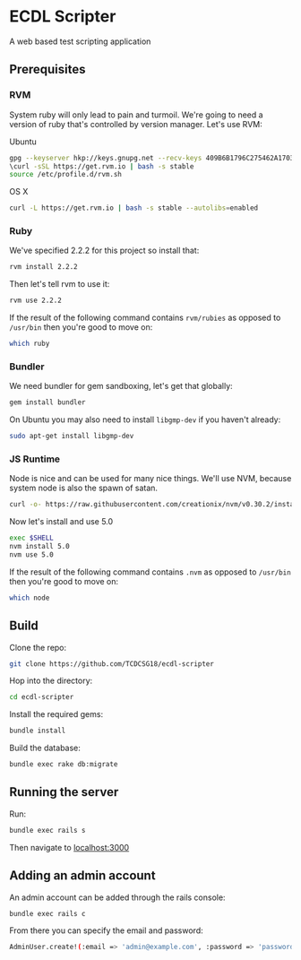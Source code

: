 # ECDL Scripter
A web based test scripting application


## Prerequisites

### RVM
System ruby will only lead to pain and turmoil. We're going to need a version of ruby that's controlled by version manager. Let's use RVM:

Ubuntu
```bash
gpg --keyserver hkp://keys.gnupg.net --recv-keys 409B6B1796C275462A1703113804BB82D39DC0E3
\curl -sSL https://get.rvm.io | bash -s stable
source /etc/profile.d/rvm.sh
```
OS X
```bash
curl -L https://get.rvm.io | bash -s stable --autolibs=enabled
```

### Ruby
We've specified 2.2.2 for this project so install that:
```bash
rvm install 2.2.2
```
Then let's tell rvm to use it:
```bash
rvm use 2.2.2
```
If the result of the following command contains `rvm/rubies` as opposed to `/usr/bin` then you're good to move on:
```bash
which ruby
```

### Bundler
We need bundler for gem sandboxing, let's get that globally:
```bash
gem install bundler
```
On Ubuntu you may also need to install `libgmp-dev` if you haven't already:
```bash
sudo apt-get install libgmp-dev
```

### JS Runtime
Node is nice and can be used for many nice things. We'll use NVM, because system node is also the spawn of satan.
```bash
curl -o- https://raw.githubusercontent.com/creationix/nvm/v0.30.2/install.sh | bash
```

Now let's install and use 5.0
```bash
exec $SHELL
nvm install 5.0
nvm use 5.0
```
If the result of the following command contains `.nvm` as opposed to `/usr/bin` then you're good to move on:
```bash
which node
```


## Build
Clone the repo:
```bash
git clone https://github.com/TCDCSG18/ecdl-scripter
```
Hop into the directory:
```bash
cd ecdl-scripter
```
Install the required gems:
```bash
bundle install
```
Build the database:
```bash
bundle exec rake db:migrate
```

## Running the server
Run:
```bash
bundle exec rails s
```
Then navigate to [localhost:3000](localhost:3000)

## Adding an admin account
An admin account can be added through the rails console:
```bash
bundle exec rails c
```
From there you can specify the email and password:
```bash
AdminUser.create!(:email => 'admin@example.com', :password => 'password', :password_confirmation => 'password')
```
